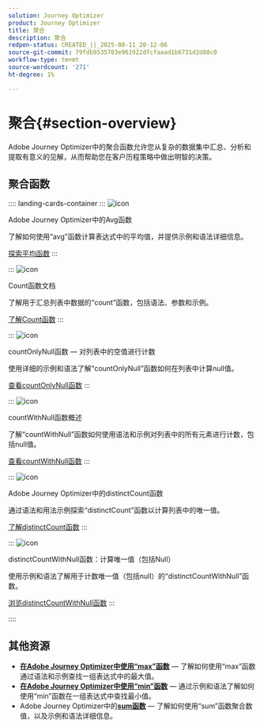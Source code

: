 ```yaml
---
solution: Journey Optimizer
product: Journey Optimizer
title: 聚合
description: 聚合
redpen-status: CREATED_||_2025-08-11_20-12-06
source-git-commit: 79fdb9535703e961922dfcfaaad1b6731d2d88c0
workflow-type: tm+mt
source-wordcount: '271'
ht-degree: 1%

---
```



# 聚合{#section-overview}

Adobe Journey Optimizer中的聚合函数允许您从复杂的数据集中汇总、分析和提取有意义的见解，从而帮助您在客户历程策略中做出明智的决策。

## 聚合函数

:::: landing-cards-container
:::
![icon](https://cdn.experienceleague.adobe.com/icons/code-branch.svg?lang=zh-Hans)

Adobe Journey Optimizer中的Avg函数

了解如何使用“avg”函数计算表达式中的平均值，并提供示例和语法详细信息。

[探索平均函数](../using/building-journeys/functions/functionavg.md)
:::

:::
![icon](https://cdn.experienceleague.adobe.com/icons/code-branch.svg?lang=zh-Hans)

Count函数文档

了解用于汇总列表中数据的“count”函数，包括语法、参数和示例。

[了解Count函数](../using/building-journeys/functions/functioncount.md)
:::

:::
![icon](https://cdn.experienceleague.adobe.com/icons/code-branch.svg?lang=zh-Hans)

countOnlyNull函数 — 对列表中的空值进行计数

使用详细的示例和语法了解“countOnlyNull”函数如何在列表中计算null值。

[查看countOnlyNull函数](../using/building-journeys/functions/functioncountonlynull.md)
:::

:::
![icon](https://cdn.experienceleague.adobe.com/icons/code-branch.svg?lang=zh-Hans)

countWithNull函数概述

了解“countWithNull”函数如何使用语法和示例对列表中的所有元素进行计数，包括null值。

[查看countWithNull函数](../using/building-journeys/functions/functioncountwithnull.md)
:::

:::
![icon](https://cdn.experienceleague.adobe.com/icons/code-branch.svg?lang=zh-Hans)

Adobe Journey Optimizer中的distinctCount函数

通过语法和用法示例探索“distinctCount”函数以计算列表中的唯一值。

[了解distinctCount函数](../using/building-journeys/functions/functiondistinctcount.md)
:::

:::
![icon](https://cdn.experienceleague.adobe.com/icons/code-branch.svg?lang=zh-Hans)

distinctCountWithNull函数：计算唯一值（包括Null）

使用示例和语法了解用于计数唯一值（包括null）的“distinctCountWithNull”函数。

[浏览distinctCountWithNull函数](../using/building-journeys/functions/functiondistinctcountwithnull.md)
:::

::::


## 其他资源

- **[在Adobe Journey Optimizer中使用“max”函数](../using/building-journeys/functions/functionmax.md)** — 了解如何使用“max”函数通过语法和示例查找一组表达式中的最大值。
- **[在Adobe Journey Optimizer中使用“min”函数](../using/building-journeys/functions/functionmin.md)** — 通过示例和语法了解如何使用“min”函数在一组表达式中查找最小值。
- Adobe Journey Optimizer中的&#x200B;**[sum函数](../using/building-journeys/functions/functionsum.md)** — 了解如何使用“sum”函数聚合数值，以及示例和语法详细信息。
